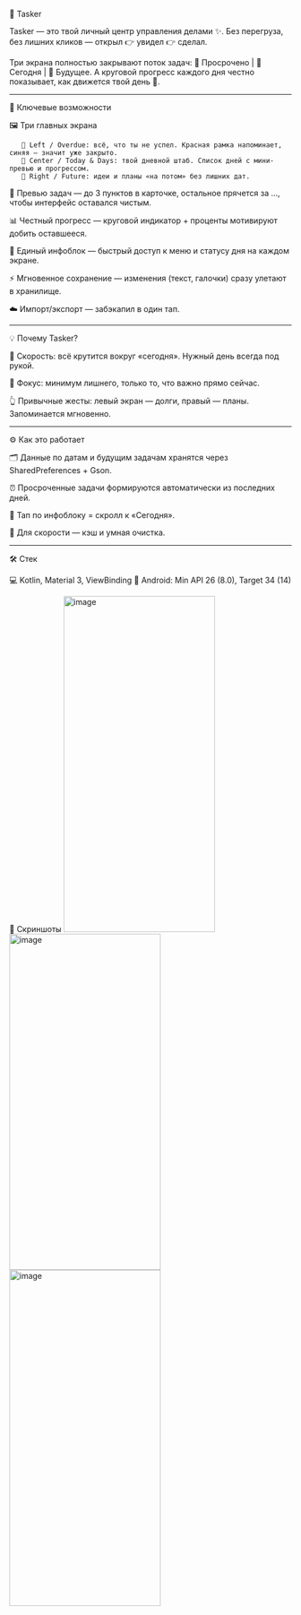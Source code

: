🚀 Tasker

Tasker — это твой личный центр управления делами ✨.
Без перегруза, без лишних кликов — открыл 👉 увидел 👉 сделал.

Три экрана полностью закрывают поток задач:
📍 Просрочено | 📅 Сегодня | 🔮 Будущее.
А круговой прогресс каждого дня честно показывает, как движется твой день 💪.

_________________________________________________________________________________________________________________
🌟 Ключевые возможности

   🖼 Три главных экрана
    
       🔴 Left / Overdue: всё, что ты не успел. Красная рамка напоминает, синяя — значит уже закрыто.
       📅 Center / Today & Days: твой дневной штаб. Список дней с мини-превью и прогрессом.
       🔮 Right / Future: идеи и планы «на потом» без лишних дат.
    
   👀 Превью задач — до 3 пунктов в карточке, остальное прячется за ..., чтобы интерфейс оставался чистым.
   
   📊 Честный прогресс — круговой индикатор + проценты мотивируют добить оставшееся.
   
   📌 Единый инфоблок — быстрый доступ к меню и статусу дня на каждом экране.
   
   ⚡ Мгновенное сохранение — изменения (текст, галочки) сразу улетают в хранилище.  
   
   ☁️ Импорт/экспорт — забэкапил в один тап.

_______________________________________________________________________________________________________________

💡 Почему Tasker?

🚀 Скорость: всё крутится вокруг «сегодня». Нужный день всегда под рукой.
    
🎯 Фокус: минимум лишнего, только то, что важно прямо сейчас.
    
👆 Привычные жесты: левый экран — долги, правый — планы. Запоминается мгновенно.


_______________________________________________________________________________________________________________
⚙️ Как это работает

🗂 Данные по датам и будущим задачам хранятся через SharedPreferences + Gson.
    
⏰ Просроченные задачи формируются автоматически из последних дней.
    
📌 Тап по инфоблоку = скролл к «Сегодня».
    
🚀 Для скорости — кэш и умная очистка.


_______________________________________________________________________________________________________________
🛠 Стек

💻 Kotlin, Material 3, ViewBinding
📱 Android: Min API 26 (8.0), Target 34 (14)

📸 Скриншоты
<img width="270" height="600" alt="image" src="https://github.com/user-attachments/assets/64ad1751-8ed7-4083-8e45-d76d32fc6aee" />
<img width="270" height="600" alt="image" src="https://github.com/user-attachments/assets/f8a7b282-771b-4e5e-bdd2-ec0ea66bff9b" />
<img width="270" height="600" alt="image" src="https://github.com/user-attachments/assets/7f1d30df-090f-4110-b7d0-9039ea1c3a9a" />
